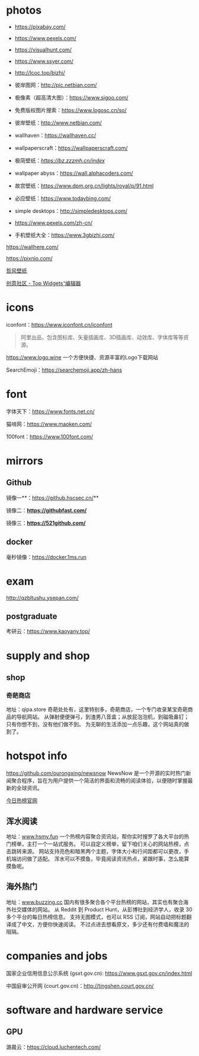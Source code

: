 # photos

- https://pixabay.com/
- https://www.pexels.com/
- https://visualhunt.com/
- https://www.ssyer.com/
- http://lcoc.top/bizhi/

- 彼岸图网：http://pic.netbian.com/
- 极像素（超高清大图）：https://www.sigoo.com/
- 免费版权图片搜索：https://www.logosc.cn/so/
- 彼岸壁纸：http://www.netbian.com/
- wallhaven：https://wallhaven.cc/
- wallpaperscraft：https://wallpaperscraft.com/
- 极简壁纸：*https://bz.zzzmh.cn/index*
- wallpaper abyss：https://wall.alphacoders.com/
- 故宫壁纸：https://www.dpm.org.cn/lights/royal/p/91.html
- 必应壁纸：https://www.todaybing.com/
- simple desktops：http://simpledesktops.com/
- https://www.pexels.com/zh-cn/
- 手机壁纸大全：https://www.3gbizhi.com/

https://wallhere.com/

https://pixnio.com/

[哲风壁纸](https://haowallpaper.com/)

[创意社区 - Top Widgets⁺编辑器](https://x.xiaozujian.com/community)

# icons

iconfont：https://www.iconfont.cn/iconfont

> 阿里出品，包含图标库、矢量插画库、3D插画库、动效库、字体库等等资源。

https://www.logo.wine 一个方便快捷、资源丰富的Logo下载网站

SearchEmoji：https://searchemoji.app/zh-hans

# font

字体天下：https://www.fonts.net.cn/

猫啃网：https://www.maoken.com/

100font：https://www.100font.com/



# mirrors

## Github

镜像一**：https://github.hscsec.cn/**

镜像二：**https://githubfast.com/**

镜像三：**https://521github.com/**

## docker

毫秒镜像：https://docker.1ms.run

# exam

http://qzbltushu.ysepan.com/

## postgraduate

考研云：https://www.kaoyany.top/

# supply and shop

## shop

### 奇葩商店

地址：qipa.store
奇葩处处有，这里特别多，奇葩商店，一个专门收录某宝奇葩商品的导航网站。
从弹射便便弹弓，到渣男八音盒；从放屁泡泡机，到磁吸鼻钉；只有你想不到，没有他们做不到。
为无聊的生活添加一点乐趣，这个网站真的做到了。

# hotspot info

https://github.com/ourongxing/newsnow
NewsNow 是一个开源的实时热门新闻聚合程序，旨在为用户提供一个简洁的界面和流畅的阅读体验，以便随时掌握最新的全球资讯。

[今日热榜官网](https://tophub.today/)

## 浑水阅读

地址：www.hsmy.fun
一个热榜内容聚合资讯站，帮你实时搜罗了各大平台的热门榜单，主打一个一站式服务。
可以自定义榜单，留下咱们关心的网站热榜，点击跳转来源。
网站支持亮色和暗黑两个主题，字体大小和行间距都可以更改，手机端访问做了适配。
浑水可以不摸鱼，毕竟阅读资讯热点，紧跟时事，怎么能算摸鱼呢。

## 海外热门

地址：www.buzzing.cc
国内有很多聚合各个平台热榜的网站，其实也有聚合海外社交媒体的网站。
从 Reddit 到 Product Hunt，从彭博社到经济学人，收录 30 多个平台的每日热榜信息。
支持无图模式，也可以 RSS 订阅，网站自动把标题翻译成了中文，方便你快速阅读。
不过点进去想看原文，多少还有付费墙和魔法的阻隔。

# companies and jobs

国家企业信用信息公示系统 (gsxt.gov.cn): https://www.gsxt.gov.cn/index.html

中国庭审公开网 (court.gov.cn)：http://tingshen.court.gov.cn/

# software and hardware service

## GPU

潞晨云：https://cloud.luchentech.com/